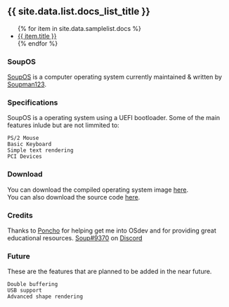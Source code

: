 <h2>{{ site.data.list.docs_list_title }}</h2>
<ul>
   {% for item in site.data.samplelist.docs %}
      <li><a href="https://soupman123.github.io/SoupOS{{ item.url }}">{{ item.title }}</a></li>
   {% endfor %}
</ul>

### SoupOS
[SoupOS](http://github.com) is a computer operating system currently maintained & written by [Soupman123](https://github.com/Soupman123/).

### Specifications
SoupOS is a operating system using a UEFI bootloader. Some of the main features inlude but are not limmited to:
```
PS/2 Mouse
Basic Keyboard
Simple text rendering
PCI Devices
```

### Download
You can download the compiled operating system image [here](https://github.com/Soupman123/SoupOS/raw/master/kernel/bin/SoupOS.img).<br/>
You can also download the source code [here](https://github.com/Soupman123/SoupOS/archive/master.zip).

### Credits
Thanks to [Poncho](https://github.com/Absurdponcho/) for helping get me into OSdev and for providing great educational resources.
[Soup#9370](https://discord.com/users/698622052059316285/) on [Discord](https://discord.com)

### Future
These are the features that are planned to be added in the near future.
```
Double buffering
USB support
Advanced shape rendering
```
